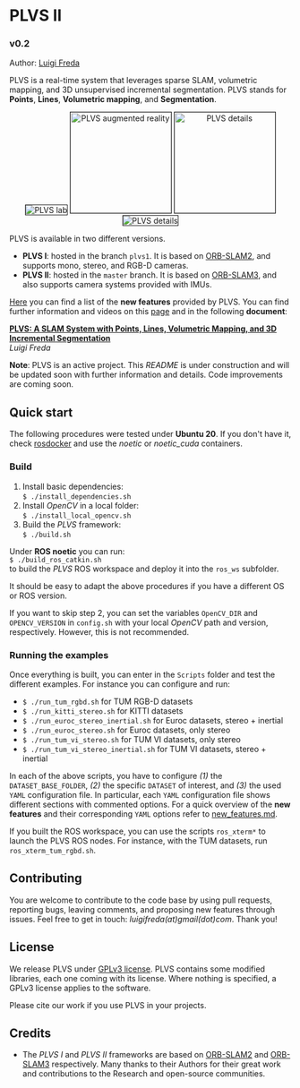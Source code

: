 # PLVS II
### v0.2

Author: [Luigi Freda](https://www.luigifreda.com)


PLVS is a real-time system that leverages sparse SLAM, volumetric mapping, and 3D unsupervised incremental segmentation. PLVS stands for **Points**, **Lines**, **Volumetric mapping**, and **Segmentation**. 

<p align="center">
<img src="Images/PLVS-lab.png"
alt="PLVS lab" max-width="585" border="1"/> 
<img src="Images/PLVS-ar2.gif"
alt="PLVS augmented reality" height="180" border="1"/> 
<img src="Images/PLVS-details.gif"
alt="PLVS details" height="180" border="1"/> 
<img src="Images/PLVS-Points-Lines-Vol-Seg.png"
alt="PLVS details" max-width="695" border="1"/> 
</p>

PLVS is available in two different versions.
- **PLVS I**: hosted in the branch `plvs1`. It is based on [ORB-SLAM2](https://github.com/raulmur/ORB_SLAM2), and supports mono, stereo, and RGB-D cameras.
- **PLVS II**: hosted in the `master` branch. It is based on [ORB-SLAM3](https://github.com/UZ-SLAMLab/ORB_SLAM3), and also supports camera systems provided with IMUs. 


[Here](./new_features.md) you can find a list of the **new features** provided by PLVS. You can find further information and videos on this [page](https://www.luigifreda.com/research/plvs-an-open-source-rgb-d-and-stereo-slam-for-volumetric-reconstruction-and-3d-incremental-segmentation/) and in the following **document**:

**[PLVS: A SLAM System with Points, Lines, Volumetric Mapping, and 3D Incremental Segmentation](https://arxiv.org/pdf/2309.10896.pdf)**         
*Luigi Freda* 

**Note**: PLVS is an active project. This *README* is under construction and will be updated soon with further information and details. Code improvements are coming soon.

  
## Quick start 

The following procedures were tested under **Ubuntu 20**. If you don't have it, check [rosdocker](https://github.com/luigifreda/rosdocker) and use the *noetic* or *noetic_cuda* containers.

### Build

1. Install basic dependencies:      
  `$ ./install_dependencies.sh`        
2. Install *OpenCV* in a local folder:                 
  `$ ./install_local_opencv.sh`         
3. Build the *PLVS* framework:       
  `$ ./build.sh`

Under **ROS noetic** you can run:        
`$ ./build_ros_catkin.sh`       
to build the *PLVS* ROS workspace and deploy it into the `ros_ws` subfolder.

It should be easy to adapt the above procedures if you have a different OS or ROS version. 

If you want to skip step 2, you can set the variables `OpenCV_DIR` and `OPENCV_VERSION` in `config.sh` with your local *OpenCV* path and version, respectively. However, this is not recommended. 

### Running the examples 

Once everything is built, you can enter in the `Scripts` folder and test the different examples. For instance you can configure and run: 
- `$ ./run_tum_rgbd.sh` for TUM RGB-D datasets 
- `$ ./run_kitti_stereo.sh` for KITTI datasets
- `$ ./run_euroc_stereo_inertial.sh` for Euroc datasets, stereo + inertial
- `$ ./run_euroc_stereo.sh` for Euroc datasets, only stereo
- `$ ./run_tum_vi_stereo.sh` for TUM VI datasets, only stereo
- `$ ./run_tum_vi_stereo_inertial.sh` for TUM VI datasets, stereo + inertial

In each of the above scripts, you have to configure *(1)* the `DATASET_BASE_FOLDER`, *(2)* the specific `DATASET` of interest, and *(3)* the used `YAML` configuration file. In particular, each `YAML` configuration file shows different sections with commented options. For a quick overview of the **new features** and their corresponding `YAML` options refer to [new_features.md](./new_features.md).   

If you built the ROS workspace, you can use the scripts `ros_xterm*` to launch the PLVS ROS nodes. For instance, with the TUM datasets, run `ros_xterm_tum_rgbd.sh`.

## Contributing

You are welcome to contribute to the code base by using pull requests, reporting bugs, leaving comments, and proposing new features through issues. Feel free to get in touch: *luigifreda(at)gmail(dot)com*. Thank you!

## License 

We release PLVS under [GPLv3 license](./LICENSE). PLVS contains some modified libraries, each one coming with its license. Where nothing is specified, a GPLv3 license applies to the software.

Please cite our work if you use PLVS in your projects.

## Credits  

* The *PLVS I* and *PLVS II* frameworks are based on [ORB-SLAM2](https://github.com/raulmur/ORB_SLAM2) and [ORB-SLAM3](https://github.com/UZ-SLAMLab/ORB_SLAM3) respectively. Many thanks to their Authors for their great work and contributions to the Research and open-source communities. 

